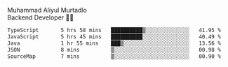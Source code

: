 Muhammad Aliyul Murtadlo
<br>
Backend Developer 👨‍💻
<br>
<!--START_SECTION:waka-->

```txt
TypeScript       5 hrs 58 mins   ██████████▒░░░░░░░░░░░░░░   41.95 %
JavaScript       5 hrs 45 mins   ██████████░░░░░░░░░░░░░░░   40.49 %
Java             1 hr 55 mins    ███▒░░░░░░░░░░░░░░░░░░░░░   13.56 %
JSON             8 mins          ▒░░░░░░░░░░░░░░░░░░░░░░░░   00.98 %
SourceMap        7 mins          ▒░░░░░░░░░░░░░░░░░░░░░░░░   00.90 %
```

<!--END_SECTION:waka-->
